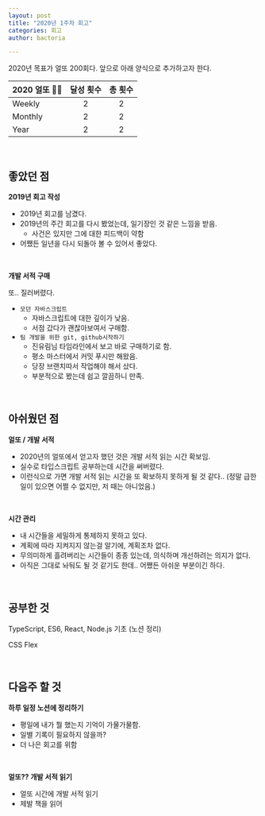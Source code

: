 ```yaml
---
layout: post
title: "2020년 1주차 회고"
categories: 회고
author: bactoria

---
```


2020년 목표가 얼또 200회다. 앞으로 아래 양식으로 추가하고자 한다.

|   2020 얼또 🐱‍🏍  | 달성 횟수 | 총 횟수|  
|----------|:--------------:|:------------------------:|
| Weekly | 2 | 2       | 
| Monthly  | 2| 2|
| Year  |2| 2|

&nbsp;
&nbsp;

## 좋았던 점

**2019년 회고 작성**
- 2019년 회고를 남겼다.
- 2019년의 주간 회고를 다시 봤었는데, 일기장인 것 같은 느낌을 받음.
  - 사건은 있지만 그에 대한 피드백이 약함
- 어쨌든 일년을 다시 되돌아 볼 수 있어서 좋았다.

&nbsp;

**개발 서적 구매**  

또.. 질러버렸다.

- `모던 자바스크립트` 
  - 자바스크립트에 대한 깊이가 낮음.
  - 서점 갔다가 괜찮아보여서 구매함.
- `팀 개발을 위한 git, github시작하기`
  - 진유림님 타임라인에서 보고 바로 구매하기로 함.
  - 평소 마스터에서 커밋 푸시만 해왔음.
  - 당장 브랜치따서 작업해야 해서 샀다.
  - 부분적으로 봤는데 쉽고 깔끔하니 만족.

&nbsp;
&nbsp;

## 아쉬웠던 점

**얼또 / 개발 서적**
- 2020년의 얼또에서 얻고자 했던 것은 개발 서적 읽는 시간 확보임.
- 실수로 타입스크립트 공부하는데 시간을 써버렸다.
- 이런식으로 가면 개발 서적 읽는 시간을 또 확보하지 못하게 될 것 같다.. (정말 급한 일이 있으면 어쩔 수 없지만, 저 때는 아니었음.)

&nbsp;

**시간 관리**
- 내 시간들을 세밀하게 통제하지 못하고 있다.
- 계획에 따라 지켜지지 않는걸 알기에, 계획조차 없다.
- 무의미하게 흘려버리는 시간들이 종종 있는데, 의식하며 개선하려는 의지가 없다.
- 아직은 그대로 놔둬도 될 것 같기도 한데.. 어쨌든 아쉬운 부분이긴 하다.

&nbsp;
&nbsp;

## 공부한 것

TypeScript, ES6, React, Node.js 기초 (노션 정리)

CSS Flex

&nbsp;
&nbsp;

## 다음주 할 것

**하루 일정 노션에 정리하기**
- 평일에 내가 뭘 했는지 기억이 가물가물함.
- 일별 기록이 필요하지 않을까?
- 더 나은 회고를 위함

&nbsp;

**얼또?? 개발 서적 읽기**
- 얼또 시간에 개발 서적 읽기
- 제발 책을 읽어


